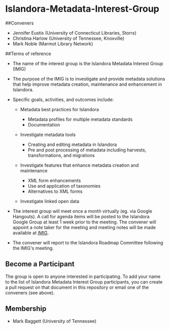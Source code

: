 # Islandora-Metadata-Interest-Group

##Conveners

* Jennifer Eustis (University of Connecticut Libraries, Storrs)
* Christina Harlow (University of Tennessee, Knoxville)
* Mark Noble (Marmot Library Network)

##Terms of reference

* The name of the interest group is the Islandora Metadata Interest Group (IMIG)

* The purpose of the IMIG is to investigate and provide metadata solutions that help improve metadata creation, maintenance and enhancement in Islandora.

* Specific goals, activities, and outcomes include:

  * Metadata best practices for Islandora
  
    * Metadata profiles for multiple metadata standards
	* Documentation
	
  * Investigate metadata tools
  
    * Creating and editing metadata in Islandora
	* Pre and post processing of metadata including harvests, transformations, and migrations
	
  * Investigate features that enhance metadata creation and maintenance
  
    * XML form enhancements
	* Use and application of taxonomies
	* Alternatives to XML forms
	
  * Investigate linked open data
  
 * The interest group will meet once a month virtually (eg. via Google Hangouts). A call for agenda items will be posted to the Islandora Google Group at least 1 week prior to the meeting. The convener will appoint a note taker for the meeting and meeting notes will be made available at [IMIG](https://github.com/Islandora/Islandora-Metadata-Interest-Group).
 
 * The convener will report to the Islandora Roadmap Committee following the IMIG's meeting.

## Become a Participant

The group is open to anyone interested in participating. To add your name to the list of Islandora Metadata Interest Group participants, you can create a pull request on that document in this repository or email one of the conveners (see above).

## Membership

* Mark Baggett (University of Tennessee)
